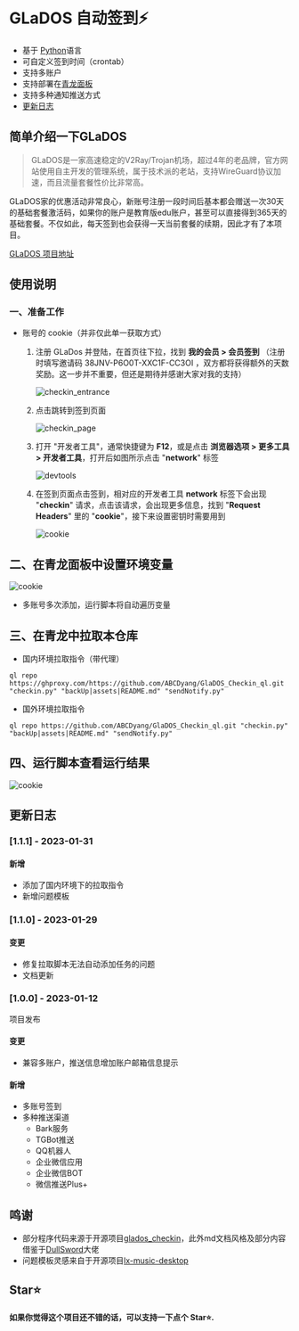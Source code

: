 # GLaDOS 自动签到⚡

- 基于 [Python](https://www.python.org/)语言
- 可自定义签到时间（crontab）
- 支持多账户
- 支持部署在[青龙面板](https://github.com/whyour/qinglong)
- 支持多种通知推送方式
- [更新日志](#更新日志)

## 简单介绍一下GLaDOS

>GLaDOS是一家高速稳定的V2Ray/Trojan机场，超过4年的老品牌，官方网站使用自主开发的管理系统，属于技术派的老站，支持WireGuard协议加速，而且流量套餐性价比非常高。

GLaDOS家的优惠活动非常良心，新账号注册一段时间后基本都会赠送一次30天的基础套餐激活码，如果你的账户是教育版edu账户，甚至可以直接得到365天的基础套餐。不仅如此，每天签到也会获得一天当前套餐的续期，因此才有了本项目。

[GLaDOS 项目地址](https://github.com/glados-network/GLaDOS)

## 使用说明

### 一、准备工作

- 账号的 cookie（并非仅此单一获取方式）

  1. 注册 GLaDos 并登陆，在首页往下拉，找到 **我的会员 > 会员签到**
     （注册时填写邀请码 38JNV-P6O0T-XXC1F-CC3OI ，双方都将获得额外的天数奖励。这一步并不重要，但还是期待并感谢大家对我的支持）

     ![checkin_entrance](assets/checkin_entrance.png)

  2. 点击跳转到签到页面

     ![checkin_page](assets/checkin_page.png)

  3. 打开 "开发者工具"，通常快捷键为 **F12**，或是点击 **浏览器选项 > 更多工具 > 开发者工具**，打开后如图所示点击 "**network**" 标签

     ![devtools](assets/devtools.png)

  4. 在签到页面点击签到，相对应的开发者工具 **network** 标签下会出现 "**checkin**" 请求，点击该请求，会出现更多信息，找到 "**Request Headers**" 里的 "**cookie**"，接下来设置密钥时需要用到

     ![cookie](assets/cookie.png)
## 二、在青龙面板中设置环境变量

![cookie](assets/GR_cookie.png)

- 多账号多次添加，运行脚本将自动遍历变量
## 三、在青龙中拉取本仓库

- 国内环境拉取指令（带代理）
```
ql repo https://ghproxy.com/https://github.com/ABCDyang/GlaDOS_Checkin_ql.git "checkin.py" "backUp|assets|README.md" "sendNotify.py"
```
- 国外环境拉取指令
```
ql repo https://github.com/ABCDyang/GlaDOS_Checkin_ql.git "checkin.py" "backUp|assets|README.md" "sendNotify.py"
```
## 四、运行脚本查看运行结果

![cookie](assets/push_detail.png)

## 更新日志
### [1.1.1] - 2023-01-31
#### 新增
- 添加了国内环境下的拉取指令
- 新增问题模板

### [1.1.0] - 2023-01-29
#### 变更
- 修复拉取脚本无法自动添加任务的问题
- 文档更新

### [1.0.0] - 2023-01-12
项目发布
#### 变更
- 兼容多账户，推送信息增加账户邮箱信息提示
#### 新增
- 多账号签到
- 多种推送渠道
  - Bark服务
  - TGBot推送
  - QQ机器人
  - 企业微信应用
  - 企业微信BOT
  - 微信推送Plus+


## 鸣谢
- 部分程序代码来源于开源项目[glados_checkin](https://github.com/akinlau/glados_checkin)，此外md文档风格及部分内容借鉴于[DullSword](https://github.com/DullSword)大佬
- 问题模板灵感来自于开源项目[lx-music-desktop](https://github.com/lyswhut/lx-music-desktop)


## Star⭐

**如果你觉得这个项目还不错的话，可以支持一下点个 Star⭐.**
